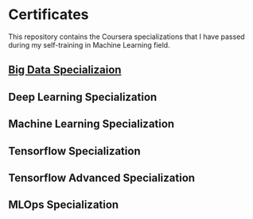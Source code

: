 # Certificates
This repository contains the Coursera specializations that I have passed during my self-training in Machine Learning field. 

## [Big Data Specializaion](https://www.coursera.org/specializations/big-data)

## Deep Learning Specialization

## Machine Learning Specialization

## Tensorflow Specialization

## Tensorflow Advanced Specialization

## MLOps Specialization
